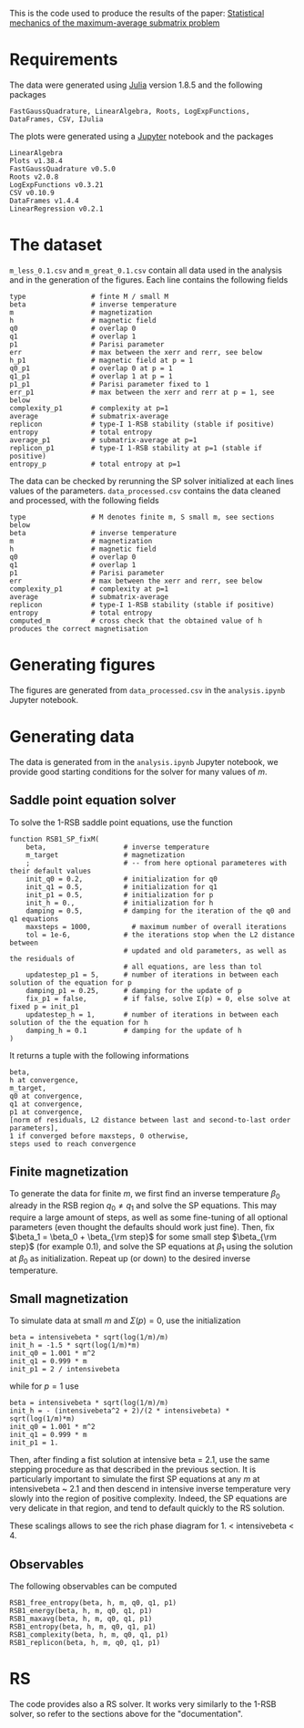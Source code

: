 This is the code used to produce the results of the paper: [Statistical mechanics of the maximum-average submatrix problem](https://arxiv.org/abs/2303.05237)

# Requirements

The data were generated using [Julia](https://julialang.org) version 1.8.5 and the following packages 

    FastGaussQuadrature, LinearAlgebra, Roots, LogExpFunctions, DataFrames, CSV, IJulia

The plots were generated using a [Jupyter](https://jupyter.org) notebook and the packages

    LinearAlgebra
    Plots v1.38.4
    FastGaussQuadrature v0.5.0
    Roots v2.0.8
    LogExpFunctions v0.3.21
    CSV v0.10.9
    DataFrames v1.4.4
    LinearRegression v0.2.1

# The dataset

```m_less_0.1.csv``` and ```m_great_0.1.csv``` contain all data used in the analysis and in the generation of the figures.
Each line contains the following fields

    type                # finte M / small M     
    beta                # inverse temperature     
    m                   # magnetization 
    h                   # magnetic field
    q0                  # overlap 0  
    q1                  # overlap 1  
    p1                  # Parisi parameter 
    err                 # max between the xerr and rerr, see below  
    h_p1                # magnetic field at p = 1      
    q0_p1               # overlap 0 at p = 1        
    q1_p1               # overlap 1 at p = 1        
    p1_p1               # Parisi parameter fixed to 1      
    err_p1              # max between the xerr and rerr at p = 1, see below         
    complexity_p1       # complexity at p=1              
    average             # submatrix-average      
    replicon            # type-I 1-RSB stability (stable if positive)         
    entropy             # total entropy      
    average_p1          # submatrix-average at p=1          
    replicon_p1         # type-I 1-RSB stability at p=1 (stable if positive)          
    entropy_p           # total entropy at p=1          

The data can be checked by rerunning the SP solver initialized at each lines values of the parameters.
```data_processed.csv``` contains the data cleaned and processed, with the following fields

    type                # M denotes finite m, S small m, see sections below      
    beta                # inverse temperature     
    m                   # magnetization 
    h                   # magnetic field
    q0                  # overlap 0  
    q1                  # overlap 1  
    p1                  # Parisi parameter 
    err                 # max between the xerr and rerr, see below  
    complexity_p1       # complexity at p=1
    average             # submatrix-average 
    replicon            # type-I 1-RSB stability (stable if positive) 
    entropy             # total entropy 
    computed_m          # cross check that the obtained value of h produces the correct magnetisation

# Generating figures 

The figures are generated from ```data_processed.csv``` in the ```analysis.ipynb``` Jupyter notebook.

# Generating data

The data is generated from in the ```analysis.ipynb``` Jupyter notebook, we provide good starting conditions for the solver for many values of $m$.

## Saddle point equation solver

To solve the 1-RSB saddle point equations, use the function 

    function RSB1_SP_fixM(
        beta,                   # inverse temperature
        m_target                # magnetization
        ;                       # -- from here optional parameteres with their default values
        init_q0 = 0.2,          # initialization for q0
        init_q1 = 0.5,          # initialization for q1
        init_p1 = 0.5,          # initialization for p
        init_h = 0.,            # initialization for h
        damping = 0.5,          # damping for the iteration of the q0 and q1 equations
        maxsteps = 1000,          # maximum number of overall iterations
        tol = 1e-6,             # the iterations stop when the L2 distance between 
                                # updated and old parameters, as well as the residuals of 
                                # all equations, are less than tol
        updatestep_p1 = 5,      # number of iterations in between each solution of the equation for p
        damping_p1 = 0.25,      # damping for the update of p
        fix_p1 = false,         # if false, solve Σ(p) = 0, else solve at fixed p = init_p1   
        updatestep_h = 1,       # number of iterations in between each solution of the the equation for h
        damping_h = 0.1         # damping for the update of h
    )

It returns a tuple with the following informations

    beta, 
    h at convergence, 
    m_target, 
    q0 at convergence, 
    q1 at convergence, 
    p1 at convergence, 
    [norm of residuals, L2 distance between last and second-to-last order parameters], 
    1 if converged before maxsteps, 0 otherwise, 
    steps used to reach convergence

## Finite magnetization

To generate the data for finite $m$, we first find an inverse temperature $\beta_0$ already in the RSB region $q_0 \neq q_1$ and solve the SP equations. This may require a large amount of steps, as well as some fine-tuning of all optional parameters (even thought the defaults should work just fine).
Then, fix $\beta_1 = \beta_0 + \beta_{\rm step}$ for some small step $\beta_{\rm step}$ (for example 0.1), and solve the SP equations at $\beta_1$ using the solution at $\beta_0$ as initialization.
Repeat up (or down) to the desired inverse temperature.

## Small magnetization

To simulate data at small $m$ and $Σ(p) = 0$, use the initialization 

    beta = intensivebeta * sqrt(log(1/m)/m)
    init_h = -1.5 * sqrt(log(1/m)*m)
    init_q0 = 1.001 * m^2
    init_q1 = 0.999 * m
    init_p1 = 2 / intensivebeta

while for $p=1$ use 

    beta = intensivebeta * sqrt(log(1/m)/m)
    init_h = - (intensivebeta^2 + 2)/(2 * intensivebeta) * sqrt(log(1/m)*m)
    init_q0 = 1.001 * m^2
    init_q1 = 0.999 * m
    init_p1 = 1.

Then, after finding a fist solution at intensive beta = 2.1, use the same stepping procedure as that described in the previous section.
It is particularly important to simulate the first SP equations at any $m$ at intensivebeta ~ 2.1
and then descend in intensive inverse temperature very slowly into the region of positive complexity. 
Indeed, the SP equations are very delicate in that region, and tend to default quickly to the RS solution.

These scalings allows to see the rich phase diagram for 1. < intensivebeta < 4.

## Observables 

The following observables can be computed 

    RSB1_free_entropy(beta, h, m, q0, q1, p1)
    RSB1_energy(beta, h, m, q0, q1, p1)
    RSB1_maxavg(beta, h, m, q0, q1, p1)
    RSB1_entropy(beta, h, m, q0, q1, p1)
    RSB1_complexity(beta, h, m, q0, q1, p1)
    RSB1_replicon(beta, h, m, q0, q1, p1)

# RS

The code provides also a RS solver. 
It works very similarly to the 1-RSB solver, so refer to the sections above for the "documentation".

